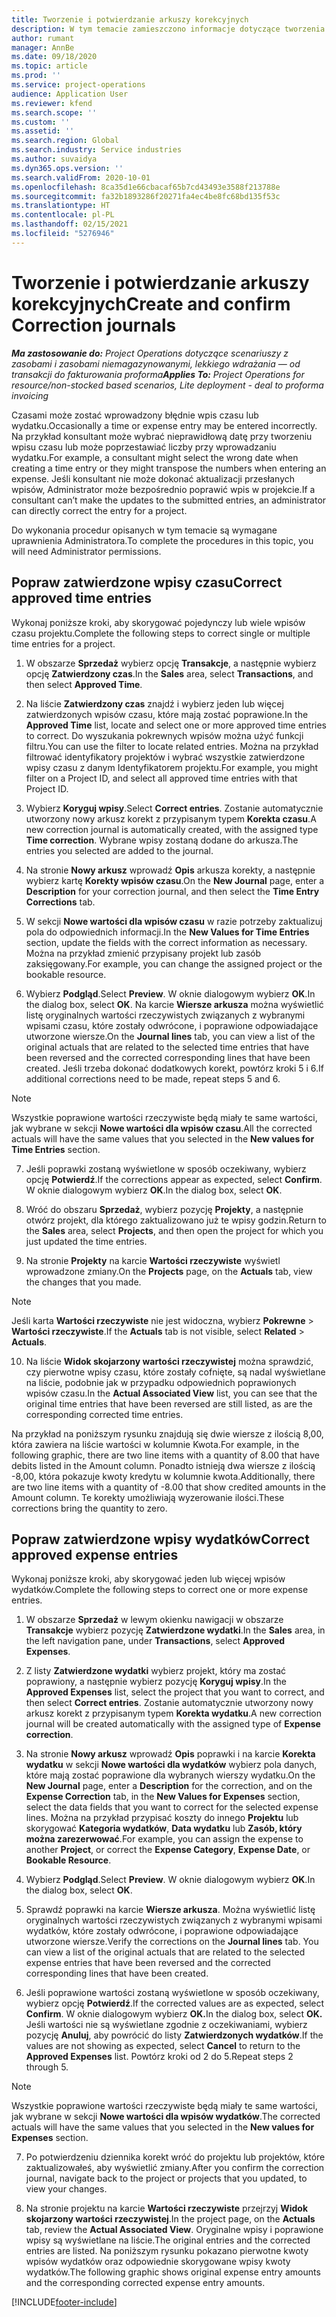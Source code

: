 ```yaml
---
title: Tworzenie i potwierdzanie arkuszy korekcyjnych
description: W tym temacie zamieszczono informacje dotyczące tworzenia i potwierdzania arkusza korekcyjnego.
author: rumant
manager: AnnBe
ms.date: 09/18/2020
ms.topic: article
ms.prod: ''
ms.service: project-operations
audience: Application User
ms.reviewer: kfend
ms.search.scope: ''
ms.custom: ''
ms.assetid: ''
ms.search.region: Global
ms.search.industry: Service industries
ms.author: suvaidya
ms.dyn365.ops.version: ''
ms.search.validFrom: 2020-10-01
ms.openlocfilehash: 8ca35d1e66cbacaf65b7cd43493e3588f213788e
ms.sourcegitcommit: fa32b1893286f20271fa4ec4be8fc68bd135f53c
ms.translationtype: HT
ms.contentlocale: pl-PL
ms.lasthandoff: 02/15/2021
ms.locfileid: "5276946"
---
```

# <a name="create-and-confirm-correction-journals"></a><span data-ttu-id="de3a0-103">Tworzenie i potwierdzanie arkuszy korekcyjnych</span><span class="sxs-lookup"><span data-stu-id="de3a0-103">Create and confirm Correction journals</span></span>

<span data-ttu-id="de3a0-104">_**Ma zastosowanie do:** Project Operations dotyczące scenariuszy z zasobami i zasobami niemagazynowanymi, lekkiego wdrażania — od transakcji do fakturowania proforma_</span><span class="sxs-lookup"><span data-stu-id="de3a0-104">_**Applies To:** Project Operations for resource/non-stocked based scenarios, Lite deployment - deal to proforma invoicing_</span></span>

<span data-ttu-id="de3a0-105">Czasami może zostać wprowadzony błędnie wpis czasu lub wydatku.</span><span class="sxs-lookup"><span data-stu-id="de3a0-105">Occasionally a time or expense entry may be entered incorrectly.</span></span> <span data-ttu-id="de3a0-106">Na przykład konsultant może wybrać nieprawidłową datę przy tworzeniu wpisu czasu lub może poprzestawiać liczby przy wprowadzaniu wydatku.</span><span class="sxs-lookup"><span data-stu-id="de3a0-106">For example, a consultant might select the wrong date when creating a time entry or they might transpose the numbers when entering an expense.</span></span> <span data-ttu-id="de3a0-107">Jeśli konsultant nie może dokonać aktualizacji przesłanych wpisów, Administrator może bezpośrednio poprawić wpis w projekcie.</span><span class="sxs-lookup"><span data-stu-id="de3a0-107">If a consultant can’t make the updates to the submitted entries, an administrator can directly correct the entry for a project.</span></span>

<span data-ttu-id="de3a0-108">Do wykonania procedur opisanych w tym temacie są wymagane uprawnienia Administratora.</span><span class="sxs-lookup"><span data-stu-id="de3a0-108">To complete the procedures in this topic, you will need Administrator permissions.</span></span>

## <a name="correct-approved-time-entries"></a><span data-ttu-id="de3a0-109">Popraw zatwierdzone wpisy czasu</span><span class="sxs-lookup"><span data-stu-id="de3a0-109">Correct approved time entries</span></span>     

<span data-ttu-id="de3a0-110">Wykonaj poniższe kroki, aby skorygować pojedynczy lub wiele wpisów czasu projektu.</span><span class="sxs-lookup"><span data-stu-id="de3a0-110">Complete the following steps to correct single or multiple time entries for a project.</span></span>

1. <span data-ttu-id="de3a0-111">W obszarze **Sprzedaż** wybierz opcję **Transakcje**, a następnie wybierz opcję **Zatwierdzony czas**.</span><span class="sxs-lookup"><span data-stu-id="de3a0-111">In the **Sales** area, select **Transactions**, and then select **Approved Time**.</span></span> 

2. <span data-ttu-id="de3a0-112">Na liście **Zatwierdzony czas** znajdź i wybierz jeden lub więcej zatwierdzonych wpisów czasu, które mają zostać poprawione.</span><span class="sxs-lookup"><span data-stu-id="de3a0-112">In the **Approved Time** list, locate and select one or more approved time entries to correct.</span></span> <span data-ttu-id="de3a0-113">Do wyszukania pokrewnych wpisów można użyć funkcji filtru.</span><span class="sxs-lookup"><span data-stu-id="de3a0-113">You can use the filter to locate related entries.</span></span> <span data-ttu-id="de3a0-114">Można na przykład filtrować identyfikatory projektów i wybrać wszystkie zatwierdzone wpisy czasu z danym Identyfikatorem projektu.</span><span class="sxs-lookup"><span data-stu-id="de3a0-114">For example, you might filter on a Project ID, and select all approved time entries with that Project ID.</span></span>

3. <span data-ttu-id="de3a0-115">Wybierz **Koryguj wpisy**.</span><span class="sxs-lookup"><span data-stu-id="de3a0-115">Select **Correct entries**.</span></span> <span data-ttu-id="de3a0-116">Zostanie automatycznie utworzony nowy arkusz korekt z przypisanym typem **Korekta czasu**.</span><span class="sxs-lookup"><span data-stu-id="de3a0-116">A new correction journal is automatically created, with the assigned type **Time correction**.</span></span> <span data-ttu-id="de3a0-117">Wybrane wpisy zostaną dodane do arkusza.</span><span class="sxs-lookup"><span data-stu-id="de3a0-117">The entries you selected are added to the journal.</span></span> 

4. <span data-ttu-id="de3a0-118">Na stronie **Nowy arkusz** wprowadź **Opis** arkusza korekty, a następnie wybierz kartę **Korekty wpisów czasu**.</span><span class="sxs-lookup"><span data-stu-id="de3a0-118">On the **New Journal** page, enter a **Description** for your correction journal, and then select the **Time Entry Corrections** tab.</span></span>  

5. <span data-ttu-id="de3a0-119">W sekcji **Nowe wartości dla wpisów czasu** w razie potrzeby zaktualizuj pola do odpowiednich informacji.</span><span class="sxs-lookup"><span data-stu-id="de3a0-119">In the **New Values for Time Entries** section, update the fields with the correct information as necessary.</span></span> <span data-ttu-id="de3a0-120">Można na przykład zmienić przypisany projekt lub zasób zaksięgowany.</span><span class="sxs-lookup"><span data-stu-id="de3a0-120">For example, you can change the assigned project or the bookable resource.</span></span>

6. <span data-ttu-id="de3a0-121">Wybierz **Podgląd**.</span><span class="sxs-lookup"><span data-stu-id="de3a0-121">Select **Preview**.</span></span> <span data-ttu-id="de3a0-122">W oknie dialogowym wybierz **OK**.</span><span class="sxs-lookup"><span data-stu-id="de3a0-122">In the dialog box, select **OK**.</span></span> <span data-ttu-id="de3a0-123">Na karcie **Wiersze arkusza** można wyświetlić listę oryginalnych wartości rzeczywistych związanych z wybranymi wpisami czasu, które zostały odwrócone, i poprawione odpowiadające utworzone wiersze.</span><span class="sxs-lookup"><span data-stu-id="de3a0-123">On the **Journal lines** tab, you can view a list of the original actuals that are related to the selected time entries that have been reversed and the corrected corresponding lines that have been created.</span></span> <span data-ttu-id="de3a0-124">Jeśli trzeba dokonać dodatkowych korekt, powtórz kroki 5 i 6.</span><span class="sxs-lookup"><span data-stu-id="de3a0-124">If additional corrections need to be made, repeat steps 5 and 6.</span></span> 

> [!NOTE]
> <span data-ttu-id="de3a0-125">Wszystkie poprawione wartości rzeczywiste będą miały te same wartości, jak wybrane w sekcji **Nowe wartości dla wpisów czasu**.</span><span class="sxs-lookup"><span data-stu-id="de3a0-125">All the corrected actuals will have the same values that you selected in the **New values for Time Entries** section.</span></span>

7. <span data-ttu-id="de3a0-126">Jeśli poprawki zostaną wyświetlone w sposób oczekiwany, wybierz opcję **Potwierdź**.</span><span class="sxs-lookup"><span data-stu-id="de3a0-126">If the corrections appear as expected, select **Confirm**.</span></span> <span data-ttu-id="de3a0-127">W oknie dialogowym wybierz **OK**.</span><span class="sxs-lookup"><span data-stu-id="de3a0-127">In the dialog box, select **OK**.</span></span>

8. <span data-ttu-id="de3a0-128">Wróć do obszaru **Sprzedaż**, wybierz pozycję **Projekty**, a następnie otwórz projekt, dla którego zaktualizowano już te wpisy godzin.</span><span class="sxs-lookup"><span data-stu-id="de3a0-128">Return to the **Sales** area, select **Projects**, and then open the project for which you just updated the time entries.</span></span> 

9. <span data-ttu-id="de3a0-129">Na stronie **Projekty** na karcie **Wartości rzeczywiste** wyświetl wprowadzone zmiany.</span><span class="sxs-lookup"><span data-stu-id="de3a0-129">On the **Projects** page, on the **Actuals** tab, view the changes that you made.</span></span> 

> [!NOTE]
> <span data-ttu-id="de3a0-130">Jeśli karta **Wartości rzeczywiste** nie jest widoczna, wybierz **Pokrewne** > **Wartości rzeczywiste**.</span><span class="sxs-lookup"><span data-stu-id="de3a0-130">If the **Actuals** tab is not visible, select **Related** > **Actuals**.</span></span>  

10. <span data-ttu-id="de3a0-131">Na liście **Widok skojarzony wartości rzeczywistej** można sprawdzić, czy pierwotne wpisy czasu, które zostały cofnięte, są nadal wyświetlane na liście, podobnie jak w przypadku odpowiednich poprawionych wpisów czasu.</span><span class="sxs-lookup"><span data-stu-id="de3a0-131">In the **Actual Associated View** list, you can see that the original time entries that have been reversed are still listed, as are the corresponding corrected time entries.</span></span> 

<span data-ttu-id="de3a0-132">Na przykład na poniższym rysunku znajdują się dwie wiersze z ilością 8,00, która zawiera na liście wartości w kolumnie Kwota.</span><span class="sxs-lookup"><span data-stu-id="de3a0-132">For example, in the following graphic, there are two line items with a quantity of 8.00 that have debits listed in the Amount column.</span></span> <span data-ttu-id="de3a0-133">Ponadto istnieją dwa wiersze z ilością -8,00, która pokazuje kwoty kredytu w kolumnie kwota.</span><span class="sxs-lookup"><span data-stu-id="de3a0-133">Additionally, there are two line items with a quantity of -8.00 that show credited amounts in the Amount column.</span></span> <span data-ttu-id="de3a0-134">Te korekty umożliwiają wyzerowanie ilości.</span><span class="sxs-lookup"><span data-stu-id="de3a0-134">These corrections bring the quantity to zero.</span></span>

 
## <a name="correct-approved-expense-entries"></a><span data-ttu-id="de3a0-135">Popraw zatwierdzone wpisy wydatków</span><span class="sxs-lookup"><span data-stu-id="de3a0-135">Correct approved expense entries</span></span>

<span data-ttu-id="de3a0-136">Wykonaj poniższe kroki, aby skorygować jeden lub więcej wpisów wydatków.</span><span class="sxs-lookup"><span data-stu-id="de3a0-136">Complete the following steps to correct one or more expense entries.</span></span> 

1. <span data-ttu-id="de3a0-137">W obszarze **Sprzedaż** w lewym okienku nawigacji w obszarze **Transakcje** wybierz pozycję **Zatwierdzone wydatki**.</span><span class="sxs-lookup"><span data-stu-id="de3a0-137">In the **Sales** area, in the left navigation pane, under **Transactions**, select **Approved Expenses**.</span></span>

2. <span data-ttu-id="de3a0-138">Z listy **Zatwierdzone wydatki** wybierz projekt, który ma zostać poprawiony, a następnie wybierz pozycję **Koryguj wpisy**.</span><span class="sxs-lookup"><span data-stu-id="de3a0-138">In the **Approved Expenses** list, select the project that you want to correct, and then select **Correct entries**.</span></span> <span data-ttu-id="de3a0-139">Zostanie automatycznie utworzony nowy arkusz korekt z przypisanym typem **Korekta wydatku**.</span><span class="sxs-lookup"><span data-stu-id="de3a0-139">A new correction journal will be created automatically with the assigned type of **Expense correction**.</span></span> 

3. <span data-ttu-id="de3a0-140">Na stronie **Nowy arkusz** wprowadź **Opis** poprawki i na karcie **Korekta wydatku** w sekcji **Nowe wartości dla wydatków** wybierz pola danych, które mają zostać poprawione dla wybranych wierszy wydatku.</span><span class="sxs-lookup"><span data-stu-id="de3a0-140">On the **New Journal** page, enter a **Description** for the correction, and on the **Expense Correction** tab, in the **New Values for Expenses** section, select the data fields that you want to correct for the selected expense lines.</span></span> <span data-ttu-id="de3a0-141">Można na przykład przypisać koszty do innego **Projektu** lub skorygować **Kategoria wydatków**, **Data wydatku** lub **Zasób, który można zarezerwować**.</span><span class="sxs-lookup"><span data-stu-id="de3a0-141">For example, you can assign the expense to another **Project**, or correct the **Expense Category**, **Expense Date**, or **Bookable Resource**.</span></span>

4. <span data-ttu-id="de3a0-142">Wybierz **Podgląd**.</span><span class="sxs-lookup"><span data-stu-id="de3a0-142">Select **Preview**.</span></span> <span data-ttu-id="de3a0-143">W oknie dialogowym wybierz **OK**.</span><span class="sxs-lookup"><span data-stu-id="de3a0-143">In the dialog box, select **OK**.</span></span> 

5. <span data-ttu-id="de3a0-144">Sprawdź poprawki na karcie **Wiersze arkusza**. Można wyświetlić listę oryginalnych wartości rzeczywistych związanych z wybranymi wpisami wydatków, które zostały odwrócone, i poprawione odpowiadające utworzone wiersze.</span><span class="sxs-lookup"><span data-stu-id="de3a0-144">Verify the corrections on the **Journal lines** tab. You can view a list of the original actuals that are related to the selected expense entries that have been reversed and the corrected corresponding lines that have been created.</span></span>

6. <span data-ttu-id="de3a0-145">Jeśli poprawione wartości zostaną wyświetlone w sposób oczekiwany, wybierz opcję **Potwierdź**.</span><span class="sxs-lookup"><span data-stu-id="de3a0-145">If the corrected values are as expected, select **Confirm**.</span></span> <span data-ttu-id="de3a0-146">W oknie dialogowym wybierz **OK.**</span><span class="sxs-lookup"><span data-stu-id="de3a0-146">In the dialog box, select **OK.**</span></span> <span data-ttu-id="de3a0-147">Jeśli wartości nie są wyświetlane zgodnie z oczekiwaniami, wybierz pozycję **Anuluj**, aby powrócić do listy **Zatwierdzonych wydatków**.</span><span class="sxs-lookup"><span data-stu-id="de3a0-147">If the values are not showing as expected, select **Cancel** to return to the **Approved Expenses** list.</span></span> <span data-ttu-id="de3a0-148">Powtórz kroki od 2 do 5.</span><span class="sxs-lookup"><span data-stu-id="de3a0-148">Repeat steps 2 through 5.</span></span> 

> [!NOTE]
> <span data-ttu-id="de3a0-149">Wszystkie poprawione wartości rzeczywiste będą miały te same wartości, jak wybrane w sekcji **Nowe wartości dla wpisów wydatków**.</span><span class="sxs-lookup"><span data-stu-id="de3a0-149">The corrected actuals will have the same values that you selected in the **New values for Expenses** section.</span></span>

7. <span data-ttu-id="de3a0-150">Po potwierdzeniu dziennika korekt wróć do projektu lub projektów, które zaktualizowałeś, aby wyświetlić zmiany.</span><span class="sxs-lookup"><span data-stu-id="de3a0-150">After you confirm the correction journal, navigate back to the project or projects that you updated, to view your changes.</span></span>  

8. <span data-ttu-id="de3a0-151">Na stronie projektu na karcie **Wartości rzeczywiste** przejrzyj **Widok skojarzony wartości rzeczywistej**.</span><span class="sxs-lookup"><span data-stu-id="de3a0-151">In the project page, on the **Actuals** tab, review the **Actual Associated View**.</span></span> <span data-ttu-id="de3a0-152">Oryginalne wpisy i poprawione wpisy są wyświetlane na liście.</span><span class="sxs-lookup"><span data-stu-id="de3a0-152">The original entries and the corrected entries are listed.</span></span> <span data-ttu-id="de3a0-153">Na poniższym rysunku pokazano pierwotne kwoty wpisów wydatków oraz odpowiednie skorygowane wpisy kwoty wydatków.</span><span class="sxs-lookup"><span data-stu-id="de3a0-153">The following graphic shows original expense entry amounts and the corresponding corrected expense entry amounts.</span></span> 




[!INCLUDE[footer-include](../includes/footer-banner.md)]